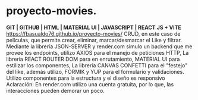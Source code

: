 # proyecto-movies.
**GIT | GITHUB | HTML | MATERIAL UI | JAVASCRIPT | REACT JS + VITE**  
https://fbasualdo76.github.io/proyecto-movies/
CRUD, en este caso de películas, que permite crear, eliminar, marcar/desmarcar el Like y filtrar.
Mediante la librería JSON-SERVER y render.com simulo un backend que me provee los endpoints, utilizo AXIOS para el manejo de peticiones HTTP, La librería REACT ROUTER DOM para en enrutamiento, MATERIAL UI para estilizar los componentes, La librería CANVAS CONFETTI para el "festejo" del like, además utilizo, FORMIK y YUP para el formulario y validaciones. Utilizo componentes para la estructura y el diseño es responsivo
Aclaración: En render.com utilizo una cuenta gratuita, por lo que, las interacciones pueden demorar un poco.

